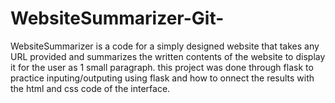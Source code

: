 # WebsiteSummarizer-Git-
WebsiteSummarizer is a code for a simply designed website that takes any URL provided and summarizes the written contents of the website to display it for the user as 1 small paragraph.
this project was done through flask to practice inputing/outputing using flask and how to onnect the results with the html and css code of the interface.
